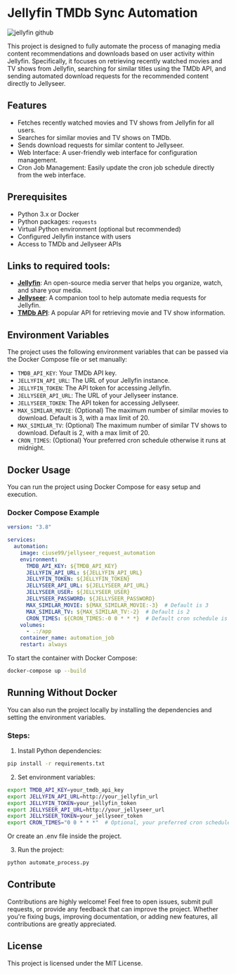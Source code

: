 
# Jellyfin TMDb Sync Automation
![jellyfin github](https://github.com/user-attachments/assets/78c0616b-f7d2-49f6-9ff6-2c1f9969aae9)

This project is designed to fully automate the process of managing media content recommendations and downloads based on user activity within Jellyfin. Specifically, it focuses on retrieving recently watched movies and TV shows from Jellyfin, searching for similar titles using the TMDb API, and sending automated download requests for the recommended content directly to Jellyseer.

## Features
- Fetches recently watched movies and TV shows from Jellyfin for all users.
- Searches for similar movies and TV shows on TMDb.
- Sends download requests for similar content to Jellyseer.
- Web Interface: A user-friendly web interface for configuration management.
- Cron Job Management: Easily update the cron job schedule directly from the web interface.

## Prerequisites
- Python 3.x or Docker
- Python packages: `requests`
- Virtual Python environment (optional but recommended)
- Configured Jellyfin instance with users
- Access to TMDb and Jellyseer APIs

## Links to required tools:
- **[Jellyfin](https://jellyfin.org/)**: An open-source media server that helps you organize, watch, and share your media.
- **[Jellyseer](https://github.com/Fallenbagel/jellyseerr)**: A companion tool to help automate media requests for Jellyfin.
- **[TMDb API](https://www.themoviedb.org/documentation/api)**: A popular API for retrieving movie and TV show information.

## Environment Variables
The project uses the following environment variables that can be passed via the Docker Compose file or set manually:
- `TMDB_API_KEY`: Your TMDb API key.
- `JELLYFIN_API_URL`: The URL of your Jellyfin instance.
- `JELLYFIN_TOKEN`: The API token for accessing Jellyfin.
- `JELLYSEER_API_URL`: The URL of your Jellyseer instance.
- `JELLYSEER_TOKEN`: The API token for accessing Jellyseer.
- `MAX_SIMILAR_MOVIE`: (Optional) The maximum number of similar movies to download. Default is 3, with a max limit of 20.
- `MAX_SIMILAR_TV`: (Optional) The maximum number of similar TV shows to download. Default is 2, with a max limit of 20.
- `CRON_TIMES`: (Optional) Your preferred cron schedule otherwise it runs at midnight.

## Docker Usage

You can run the project using Docker Compose for easy setup and execution.

### Docker Compose Example

```yaml
version: "3.8"

services:
  automation:
    image: ciuse99/jellyseer_request_automation
    environment:
      TMDB_API_KEY: ${TMDB_API_KEY}
      JELLYFIN_API_URL: ${JELLYFIN_API_URL}
      JELLYFIN_TOKEN: ${JELLYFIN_TOKEN}
      JELLYSEER_API_URL: ${JELLYSEER_API_URL}
      JELLYSEER_USER: ${JELLYSEER_USER}
      JELLYSEER_PASSWORD: ${JELLYSEER_PASSWORD}
      MAX_SIMILAR_MOVIE: ${MAX_SIMILAR_MOVIE:-3}  # Default is 3
      MAX_SIMILAR_TV: ${MAX_SIMILAR_TV:-2}  # Default is 2
      CRON_TIMES: ${CRON_TIMES:-0 0 * * *}  # Default cron schedule is midnight
    volumes:
      - .:/app
    container_name: automation_job
    restart: always
```
To start the container with Docker Compose:

```bash
docker-compose up --build
```

## Running Without Docker
You can also run the project locally by installing the dependencies and setting the environment variables.

### Steps:
1. Install Python dependencies:

```bash
pip install -r requirements.txt
```

2. Set environment variables:

```bash
export TMDB_API_KEY=your_tmdb_api_key
export JELLYFIN_API_URL=http://your_jellyfin_url
export JELLYFIN_TOKEN=your_jellyfin_token
export JELLYSEER_API_URL=http://your_jellyseer_url
export JELLYSEER_TOKEN=your_jellyseer_token
export CRON_TIMES="0 0 * * *"  # Optional, your preferred cron schedule
```

Or create an .env file inside the project.

3. Run the project:

```bash
python automate_process.py
```

## Contribute
Contributions are highly welcome! Feel free to open issues, submit pull requests, or provide any feedback that can improve the project. Whether you're fixing bugs, improving documentation, or adding new features, all contributions are greatly appreciated.

## License
This project is licensed under the MIT License.

